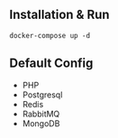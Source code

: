 ## Installation & Run
```
docker-compose up -d
```

## Default Config

- PHP
- Postgresql
- Redis
- RabbitMQ
- MongoDB
